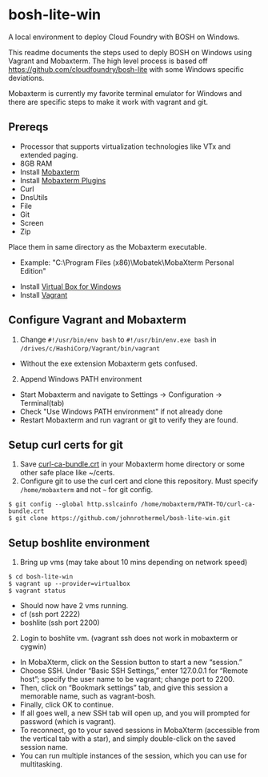 # bosh-lite-win

A local environment to deploy Cloud Foundry with BOSH on Windows.

This readme documents the steps used to deply BOSH on Windows using Vagrant and Mobaxterm. The high level process is based off https://github.com/cloudfoundry/bosh-lite with some Windows specific deviations.

Mobaxterm is currently my favorite terminal emulator for Windows and there are specific steps to make it work with vagrant and git.

## Prereqs
* Processor that supports virtualization technologies like VTx and extended paging.
* 8GB RAM 
* Install [Mobaxterm](http://mobaxterm.mobatek.net/download-home-edition.html)
* Install [Mobaxterm Plugins](http://mobaxterm.mobatek.net/plugins.html)
 * Curl
 * DnsUtils
 * File
 * Git
 * Screen
 * Zip

  Place them in same directory as the Mobaxterm executable. 
   - Example: "C:\Program Files (x86)\Mobatek\MobaXterm Personal Edition"

* Install [Virtual Box for Windows](https://www.virtualbox.org/wiki/Downloads)
* Install [Vagrant](https://www.vagrantup.com/downloads.html)

## Configure Vagrant and Mobaxterm
1. Change ```#!/usr/bin/env bash``` to ```#!/usr/bin/env.exe bash``` in ```/drives/c/HashiCorp/Vagrant/bin/vagrant```
 * Without the exe extension Mobaxterm gets confused.

2. Append Windows PATH environment
 * Start Mobaxterm and navigate to Settings -> Configuration -> Terminal(tab)
 * Check "Use Windows PATH environment" if not already done
 * Restart Mobaxterm and run vagrant or git to verify they are found.

## Setup curl certs for git
1. Save [curl-ca-bundle.crt](https://github.com/johnrothermel/bosh-lite-win/blob/master/curl-ca-bundle.crt) in your Mobaxterm home directory or some other safe place like ~/certs.
2. Configure git to use the curl cert and clone this repository. Must specify ```/home/mobaxterm``` and not ```~``` for git config.
```
$ git config --global http.sslcainfo /home/mobaxterm/PATH-TO/curl-ca-bundle.crt
$ git clone https://github.com/johnrothermel/bosh-lite-win.git
```

## Setup boshlite environment
1. Bring up vms (may take about 10 mins depending on network speed)
```
$ cd bosh-lite-win
$ vagrant up --provider=virtualbox
$ vagrant status
```

 * Should now have 2 vms running.
  * cf (ssh port 2222)
  * boshlite (ssh port 2200)

2. Login to boshlite vm. (vagrant ssh does not work in mobaxterm or cygwin)
 * In MobaXterm, click on the Session button to start a new “session.” 
 * Choose SSH. Under “Basic SSH Settings,” enter 127.0.0.1 for “Remote host”; specify the user name to be vagrant; change port to 2200. 
 * Then, click on “Bookmark settings” tab, and give this session a memorable name, such as vagrant-bosh. 
 * Finally, click OK to continue. 
  * If all goes well, a new SSH tab will open up, and you will prompted for password (which is vagrant).
  * To reconnect, go to your saved sessions in MobaXterm (accessible from the vertical tab with a star), and simply double-click on the saved session name.
  * You can run multiple instances of the session, which you can use for multitasking.


 
  
  
